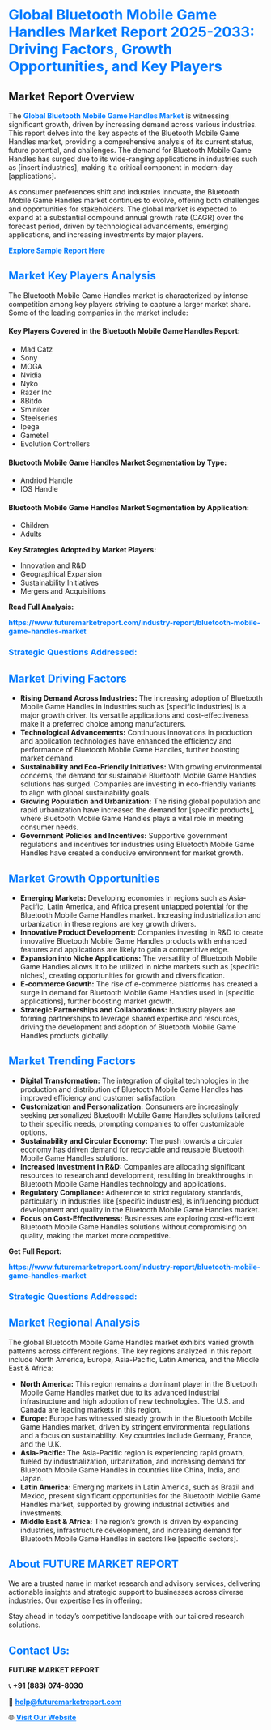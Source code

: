 <h1 style="color: #007BFF;">Global Bluetooth Mobile Game Handles Market Report 2025-2033: Driving Factors, Growth Opportunities, and Key Players</h1>

<section id="overview">
<h2>Market Report Overview</h2>
<p>The <a href="https://www.futuremarketreport.com/industry-report/bluetooth-mobile-game-handles-market" style="color: #007BFF; text-decoration: none;"><strong>Global Bluetooth Mobile Game Handles Market</strong></a> is witnessing significant growth, driven by increasing demand across various industries. This report delves into the key aspects of the Bluetooth Mobile Game Handles market, providing a comprehensive analysis of its current status, future potential, and challenges. The demand for Bluetooth Mobile Game Handles has surged due to its wide-ranging applications in industries such as [insert industries], making it a critical component in modern-day [applications].</p>
<p>As consumer preferences shift and industries innovate, the Bluetooth Mobile Game Handles market continues to evolve, offering both challenges and opportunities for stakeholders. The global market is expected to expand at a substantial compound annual growth rate (CAGR) over the forecast period, driven by technological advancements, emerging applications, and increasing investments by major players.</p>
</section>

<section id="overview">
<p><a href="https://www.futuremarketreport.com/request-sample/reportId=108794" style="color: #007BFF; text-decoration: none;"><strong>Explore Sample Report Here</strong></a></p>
</section>

<section id="key-players">
<h2 style="color: #007BFF;">Market Key Players Analysis</h2>
<p>The Bluetooth Mobile Game Handles market is characterized by intense competition among key players striving to capture a larger market share. Some of the leading companies in the market include:</p>
<h4>Key Players Covered in the Bluetooth Mobile Game Handles Report:</h4>
<ul><li>Mad Catz</li><li>Sony</li><li>MOGA</li><li>Nvidia</li><li>Nyko</li><li>Razer Inc</li><li>8Bitdo</li><li>Sminiker</li><li>Steelseries</li><li>Ipega</li><li>Gametel</li><li>Evolution Controllers</li></ul>
<h4>Bluetooth Mobile Game Handles Market Segmentation by Type:</h4>
<ul><li>Andriod Handle</li><li>IOS Handle</li></ul>

<h4>Bluetooth Mobile Game Handles Market Segmentation by Application:</h4>
<ul><li>Children</li><li>Adults</li></ul>
<p><strong>Key Strategies Adopted by Market Players:</strong></p>
<ul>
<li>Innovation and R&D</li>
<li>Geographical Expansion</li>
<li>Sustainability Initiatives</li>
<li>Mergers and Acquisitions</li>
</ul>
</section>

<section>
<p><strong>Read Full Analysis: </strong></p><a href="https://www.futuremarketreport.com/industry-report/bluetooth-mobile-game-handles-market" style="color: #007BFF; text-decoration: none;"><strong>https://www.futuremarketreport.com/industry-report/bluetooth-mobile-game-handles-market</strong></a>
<h3 style="color: #007BFF;">Strategic Questions Addressed:</h3>
</section>

<section id="driving-factors">
<h2 style="color: #007BFF;">Market Driving Factors</h2>
<ul>
<li><strong>Rising Demand Across Industries:</strong> The increasing adoption of Bluetooth Mobile Game Handles in industries such as [specific industries] is a major growth driver. Its versatile applications and cost-effectiveness make it a preferred choice among manufacturers.</li>
<li><strong>Technological Advancements:</strong> Continuous innovations in production and application technologies have enhanced the efficiency and performance of Bluetooth Mobile Game Handles, further boosting market demand.</li>
<li><strong>Sustainability and Eco-Friendly Initiatives:</strong> With growing environmental concerns, the demand for sustainable Bluetooth Mobile Game Handles solutions has surged. Companies are investing in eco-friendly variants to align with global sustainability goals.</li>
<li><strong>Growing Population and Urbanization:</strong> The rising global population and rapid urbanization have increased the demand for [specific products], where Bluetooth Mobile Game Handles plays a vital role in meeting consumer needs.</li>
<li><strong>Government Policies and Incentives:</strong> Supportive government regulations and incentives for industries using Bluetooth Mobile Game Handles have created a conducive environment for market growth.</li>
</ul>
</section>

<section id="growth-opportunities">
<h2 style="color: #007BFF;">Market Growth Opportunities</h2>
<ul>
<li><strong>Emerging Markets:</strong> Developing economies in regions such as Asia-Pacific, Latin America, and Africa present untapped potential for the Bluetooth Mobile Game Handles market. Increasing industrialization and urbanization in these regions are key growth drivers.</li>
<li><strong>Innovative Product Development:</strong> Companies investing in R&D to create innovative Bluetooth Mobile Game Handles products with enhanced features and applications are likely to gain a competitive edge.</li>
<li><strong>Expansion into Niche Applications:</strong> The versatility of Bluetooth Mobile Game Handles allows it to be utilized in niche markets such as [specific niches], creating opportunities for growth and diversification.</li>
<li><strong>E-commerce Growth:</strong> The rise of e-commerce platforms has created a surge in demand for Bluetooth Mobile Game Handles used in [specific applications], further boosting market growth.</li>
<li><strong>Strategic Partnerships and Collaborations:</strong> Industry players are forming partnerships to leverage shared expertise and resources, driving the development and adoption of Bluetooth Mobile Game Handles products globally.</li>
</ul>
</section>

<section id="trending-factors">
<h2 style="color: #007BFF;">Market Trending Factors</h2>
<ul>
<li><strong>Digital Transformation:</strong> The integration of digital technologies in the production and distribution of Bluetooth Mobile Game Handles has improved efficiency and customer satisfaction.</li>
<li><strong>Customization and Personalization:</strong> Consumers are increasingly seeking personalized Bluetooth Mobile Game Handles solutions tailored to their specific needs, prompting companies to offer customizable options.</li>
<li><strong>Sustainability and Circular Economy:</strong> The push towards a circular economy has driven demand for recyclable and reusable Bluetooth Mobile Game Handles solutions.</li>
<li><strong>Increased Investment in R&D:</strong> Companies are allocating significant resources to research and development, resulting in breakthroughs in Bluetooth Mobile Game Handles technology and applications.</li>
<li><strong>Regulatory Compliance:</strong> Adherence to strict regulatory standards, particularly in industries like [specific industries], is influencing product development and quality in the Bluetooth Mobile Game Handles market.</li>
<li><strong>Focus on Cost-Effectiveness:</strong> Businesses are exploring cost-efficient Bluetooth Mobile Game Handles solutions without compromising on quality, making the market more competitive.</li>
</ul>
</section>

<section>
<p><strong>Get Full Report: </strong></p><a href="https://www.futuremarketreport.com/industry-report/bluetooth-mobile-game-handles-market" style="color: #007BFF; text-decoration: none;"><strong>https://www.futuremarketreport.com/industry-report/bluetooth-mobile-game-handles-market</strong></a>
<h3 style="color: #007BFF;">Strategic Questions Addressed:</h3>
</section>


<section id="regional-analysis">
<h2 style="color: #007BFF;">Market Regional Analysis</h2>
<p>The global Bluetooth Mobile Game Handles market exhibits varied growth patterns across different regions. The key regions analyzed in this report include North America, Europe, Asia-Pacific, Latin America, and the Middle East & Africa:</p>
<ul>
<li><strong>North America:</strong> This region remains a dominant player in the Bluetooth Mobile Game Handles market due to its advanced industrial infrastructure and high adoption of new technologies. The U.S. and Canada are leading markets in this region.</li>
<li><strong>Europe:</strong> Europe has witnessed steady growth in the Bluetooth Mobile Game Handles market, driven by stringent environmental regulations and a focus on sustainability. Key countries include Germany, France, and the U.K.</li>
<li><strong>Asia-Pacific:</strong> The Asia-Pacific region is experiencing rapid growth, fueled by industrialization, urbanization, and increasing demand for Bluetooth Mobile Game Handles in countries like China, India, and Japan.</li>
<li><strong>Latin America:</strong> Emerging markets in Latin America, such as Brazil and Mexico, present significant opportunities for the Bluetooth Mobile Game Handles market, supported by growing industrial activities and investments.</li>
<li><strong>Middle East & Africa:</strong> The region’s growth is driven by expanding industries, infrastructure development, and increasing demand for Bluetooth Mobile Game Handles in sectors like [specific sectors].</li>
</ul>
</section>

<footer>
<h2 style="color: #007BFF;">About FUTURE MARKET REPORT</h2>
<p>We are a trusted name in market research and advisory services, delivering actionable insights and strategic support to businesses across diverse industries. Our expertise lies in offering:</p>

<p>Stay ahead in today’s competitive landscape with our tailored research solutions.</p>

<h2 style="color: #007BFF;">Contact Us:</h2>
<p><strong>FUTURE MARKET REPORT</strong></p>
<p>📞 <strong>+91 (883) 074-8030</strong></p>
<p>📧 <strong><a href="mailto:help@futuremarketreport.com" style="color: #007BFF;">help@futuremarketreport.com</a></strong></p>
<p>🌐 <strong><a href="https://www.futuremarketreport.com/" style="color: #007BFF;">Visit Our Website</a></strong></p>
</footer>